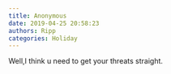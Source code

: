 ```yaml
---
title: Anonymous
date: 2019-04-25 20:58:23
authors: Ripp
categories: Holiday
---
```


 Well,I think u need to get your threats straight.